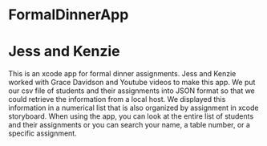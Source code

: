 # FormalDinnerApp
# Jess and Kenzie
This is an xcode app for formal dinner assignments.
Jess and Kenzie worked with Grace Davidson and Youtube videos to make this app.
We put our csv file of students and their assignments into JSON format so that we could retrieve the information from a local host.
We displayed this information in a numerical list that is also organized by assignment in xcode storyboard.
When using the app, you can look at the entire list of students and their assignments or you can search your name, a table number, or a specific assignment.

